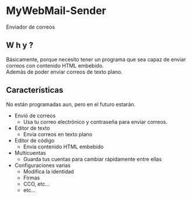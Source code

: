 # MyWebMail-Sender
Enviador de correos

## W h y ?
Básicamente, porque necesito tener un programa que sea capaz de enviar correos con contenido HTML embebido.  
Además de poder enviar correos de texto plano.  

## Características
No están programadas aun, pero en el futuro estarán.  

 - Envió de correos
	 - Usa tu correo electrónico y contraseña para enviar correos.
 - Editor de texto
	 - Envía correos en texto plano
 - Editor de código
	 - Envía contenido HTML embebido
 - Multicuentas
	 - Guarda tus cuentas para cambiar rápidamente entre ellas
 - Configuraciones varias
	 - Modifica la identidad
	 - Firmas
	 - CCO, etc...
	 - etc...
